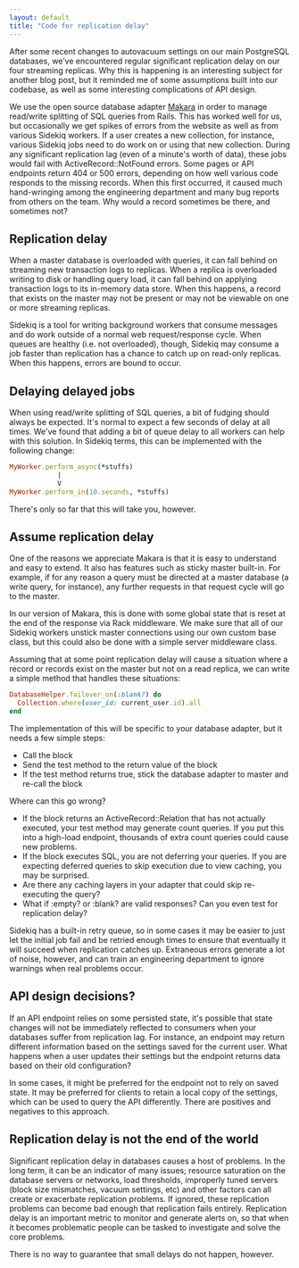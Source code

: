 ```yaml
---
layout: default
title: "Code for replication delay"
---
```


After some recent changes to autovacuum settings on our main PostgreSQL databases, we’ve encountered regular significant replication delay on our four streaming replicas. Why this is happening is an interesting subject for another blog post, but it reminded me of some assumptions built into our codebase, as well as some interesting complications of API design.

We use the open source database adapter [Makara](https://github.com/taskrabbit/makara) in order to manage read/write splitting of SQL queries from Rails. This has worked well for us, but occasionally we get spikes of errors from the website as well as from various Sidekiq workers. If a user creates a new collection, for instance, various Sidekiq jobs need to do work on or using that new collection. During any significant replication lag (even of a minute's worth of data), these jobs would fail with ActiveRecord::NotFound errors. Some pages or API endpoints return 404 or 500 errors, depending on how well various code responds to the missing records. When this first occurred, it caused much hand-wringing among the engineering department and many bug reports from others on the team. Why would a record sometimes be there, and sometimes not?


## Replication delay

When a master database is overloaded with queries, it can fall behind on streaming new transaction logs to replicas. When a replica is overloaded writing to disk or handling query load, it can fall behind on applying transaction logs to its in-memory data store. When this happens, a record that exists on the master may not be present or may not be viewable on one or more streaming replicas.

Sidekiq is a tool for writing background workers that consume messages and do work outside of a normal web request/response cycle. When queues are healthy (i.e. not overloaded), though, Sidekiq may consume a job faster than replication has a chance to catch up on read-only replicas. When this happens, errors are bound to occur.


## Delaying delayed jobs

When using read/write splitting of SQL queries, a bit of fudging should always be expected. It's normal to expect a few seconds of delay at all times. We've found that adding a bit of queue delay to all workers can help with this solution. In Sidekiq terms, this can be implemented with the following change:

```ruby
MyWorker.perform_async(*stuffs)
            |
            V
MyWorker.perform_in(10.seconds, *stuffs)
```

There's only so far that this will take you, however.


## Assume replication delay

One of the reasons we appreciate Makara is that it is easy to understand and easy to extend. It also has features such as sticky master built-in. For example, if for any reason a query must be directed at a master database (a write query, for instance), any further requests in that request cycle will go to the master.

In our version of Makara, this is done with some global state that is reset at the end of the response via Rack middleware. We make sure that all of our Sidekiq workers unstick master connections using our own custom base class, but this could also be done with a simple server middleware class.

Assuming that at some point replication delay will cause a situation where a record or records exist on the master but not on a read replica, we can write a simple method that handles these situations:

```ruby
DatabaseHelper.failover_on(:blank?) do
  Collection.where(user_id: current_user.id).all
end
```

The implementation of this will be specific to your database adapter, but it needs a few simple steps:
* Call the block
* Send the test method to the return value of the block
* If the test method returns true, stick the database adapter to master and re-call the block

Where can this go wrong?
* If the block returns an ActiveRecord::Relation that has not actually executed, your test method may generate count queries. If you put this into a high-load endpoint, thousands of extra count queries could cause new problems.
* If the block executes SQL, you are not deferring your queries. If you are expecting deferred queries to skip execution due to view caching, you may be surprised.
* Are there any caching layers in your adapter that could skip re-executing the query?
* What if :empty? or :blank? are valid responses? Can you even test for replication delay?

Sidekiq has a built-in retry queue, so in some cases it may be easier to just let the initial job fail and be retried enough times to ensure that eventually it will succeed when replication catches up. Extraneous errors generate a lot of noise, however, and can train an engineering department to ignore warnings when real problems occur.


## API design decisions?

If an API endpoint relies on some persisted state, it's possible that state changes will not be immediately reflected to consumers when your databases suffer from replication lag. For instance, an endpoint may return different information based on the settings saved for the current user. What happens when a user updates their settings but the endpoint returns data based on their old configuration?

In some cases, it might be preferred for the endpoint not to rely on saved state. It may be preferred for clients to retain a local copy of the settings, which can be used to query the API differently. There are positives and negatives to this approach.


## Replication delay is not the end of the world

Significant replication delay in databases causes a host of problems. In the long term, it can be an indicator of many issues; resource saturation on the database servers or networks, load thresholds, improperly tuned servers (block size mismatches, vacuum settings, etc) and other factors can all create or exacerbate replication problems. If ignored, these replication problems can become bad enough that replication fails entirely. Replication delay is an important metric to monitor and generate alerts on, so that when it becomes problematic people can be tasked to investigate and solve the core problems.

There is no way to guarantee that small delays do not happen, however.

